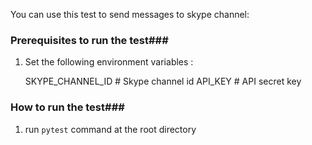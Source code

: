 You can use this test to send messages to skype channel:

### Prerequisites to run the test###
1. Set the following environment variables :

   SKYPE_CHANNEL_ID # Skype channel id
   API_KEY # API secret key

### How to run the test###
1. run `pytest` command at the root directory
